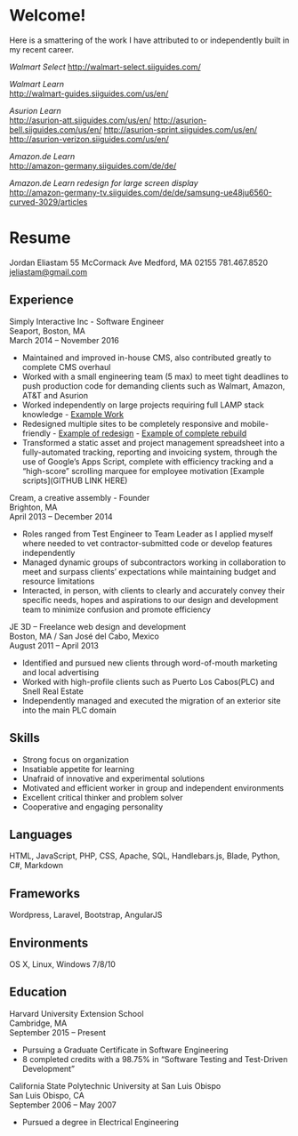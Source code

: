 # Welcome!

Here is a smattering of the work I have attributed to or independently built in my recent career.

*Walmart Select*
http://walmart-select.siiguides.com/

*Walmart Learn*  
http://walmart-guides.siiguides.com/us/en/

*Asurion Learn*  
http://asurion-att.siiguides.com/us/en/
http://asurion-bell.siiguides.com/us/en/
http://asurion-sprint.siiguides.com/us/en/
http://asurion-verizon.siiguides.com/us/en/

*Amazon.de Learn*  
http://amazon-germany.siiguides.com/de/de/

*Amazon.de Learn redesign for large screen display*  
http://amazon-germany-tv.siiguides.com/de/de/samsung-ue48ju6560-curved-3029/articles

# Resume


Jordan Eliastam
55 McCormack Ave
Medford, MA 02155
781.467.8520
jeliastam@gmail.com


## Experience

Simply Interactive Inc - Software Engineer  
Seaport, Boston, MA  
March 2014 – November 2016  

* Maintained and improved in-house CMS, also contributed greatly to complete CMS overhaul
* Worked with a small engineering team (5 max) to meet tight deadlines to push production code for demanding clients such as Walmart, Amazon, AT&T and Asurion
* Worked independently on large projects requiring full LAMP stack knowledge - [Example Work](https://github.com/jeliastam/Resume/tree/master/full%20stack%20tools)
* Redesigned multiple sites to be completely responsive and mobile-friendly - [Example of redesign](http://asurion-att.siiguides.com) - [Example of complete rebuild](http://walmart-guides.siiguides.com/us/en/)
* Transformed a static asset and project management spreadsheet into a fully-automated tracking, reporting and invoicing system, through the use of Google’s Apps Script, complete with efficiency tracking and a “high-score” scrolling marquee for employee motivation [Example scripts](GITHUB LINK HERE)

Cream, a creative assembly - Founder  
Brighton, MA  
April 2013 – December 2014  

* Roles ranged from Test Engineer to Team Leader as I applied myself where needed to vet contractor-submitted code or develop features independently
* Managed dynamic groups of subcontractors working in collaboration to meet and surpass clients’ expectations while maintaining budget and resource limitations
* Interacted, in person, with clients to clearly and accurately convey their specific needs, hopes and aspirations to our design and development team to minimize confusion and promote efficiency

JE 3D – Freelance web design and development  
Boston, MA / San José del Cabo, Mexico  
August 2011 – April 2013  

* Identified and pursued new clients through word-of-mouth marketing and local advertising
* Worked with high-profile clients such as Puerto Los Cabos(PLC) and Snell Real Estate
* Independently managed and executed the migration of an exterior site into the main PLC domain

## Skills

* Strong focus on organization 
* Insatiable appetite for learning
* Unafraid of innovative and experimental solutions
* Motivated and efficient worker in group and independent environments
* Excellent critical thinker and problem solver
* Cooperative and engaging personality

## Languages

HTML, JavaScript, PHP, CSS, Apache, SQL, Handlebars.js, Blade, Python, C#, Markdown

## Frameworks

Wordpress, Laravel, Bootstrap, AngularJS

## Environments

OS X, Linux, Windows 7/8/10


## Education

Harvard University Extension School  
Cambridge, MA  
September 2015 – Present

* Pursuing a Graduate Certificate in Software Engineering
* 8 completed credits with a 98.75% in “Software Testing and Test-Driven Development”

California State Polytechnic University at San Luis Obispo  
San Luis Obispo, CA  
September 2006 – May 2007  

* Pursued a degree in Electrical Engineering